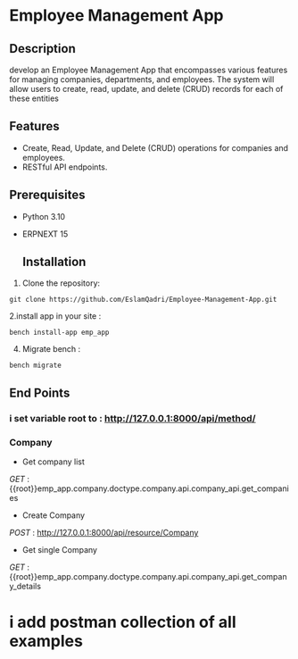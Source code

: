 # Employee Management App

## Description
develop an Employee Management App that encompasses various features for managing companies, departments, and employees. 
The system will allow users to create, read, update, and delete (CRUD) records for each of these entities

## Features

- Create, Read, Update, and Delete (CRUD) operations for companies and employees.
- RESTful API endpoints.


## Prerequisites

- Python 3.10
- ERPNEXT 15

  ## Installation

1. Clone the repository:

```
git clone https://github.com/EslamQadri/Employee-Management-App.git

```

2.install app in your site :
```
bench install-app emp_app
```


4. Migrate bench  :

```
bench migrate
```

## End Points 
### i set variable root to : http://127.0.0.1:8000/api/method/  
### Company 

- Get company list

*GET* : {{root}}emp_app.company.doctype.company.api.company_api.get_companies

- Create Company
  
*POST* : http://127.0.0.1:8000/api/resource/Company

- Get single Company

*GET* :{{root}}emp_app.company.doctype.company.api.company_api.get_company_details

# i add postman collection of all examples 
